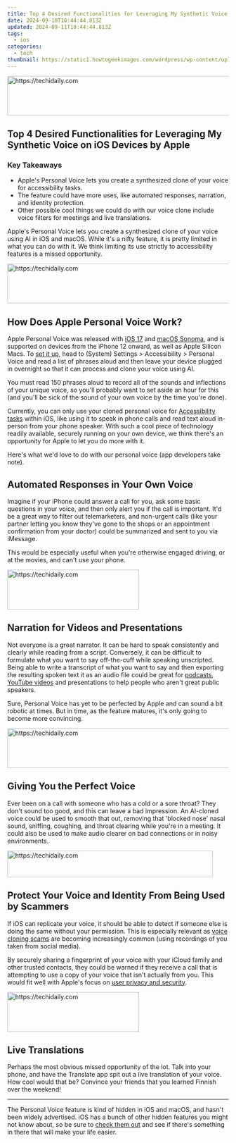 ```yaml
---
title: Top 4 Desired Functionalities for Leveraging My Synthetic Voice on iOS Devices by Apple
date: 2024-09-10T10:44:44.813Z
updated: 2024-09-11T10:44:44.813Z
tags:
  - ios
categories:
  - tech
thumbnail: https://static1.howtogeekimages.com/wordpress/wp-content/uploads/2023/12/53213586619_ce8a78806c_o.jpg
---
```






<!-- affiliate ads begin -->
<a href="https://unicoeye.pxf.io/c/5597632/2134236/18498" target="_top" id="2134236">
  <img src="//a.impactradius-go.com/display-ad/18498-2134236" border="0" alt="https://techidaily.com" width="728" height="90"/>
</a>
<img height="0" width="0" src="https://unicoeye.pxf.io/i/5597632/2134236/18498" style="position:absolute;visibility:hidden;" border="0" />
<!-- affiliate ads end -->




## Top 4 Desired Functionalities for Leveraging My Synthetic Voice on iOS Devices by Apple

### Key Takeaways

* Apple's Personal Voice lets you create a synthesized clone of your voice for accessibility tasks.
* The feature could have more uses, like automated responses, narration, and identity protection.
* Other possible cool things we could do with our voice clone include voice filters for meetings and live translations.

 Apple's Personal Voice lets you create a synthesized clone of your voice using AI in iOS and macOS. While it's a nifty feature, it is pretty limited in what you can do with it. We think limiting its use strictly to accessibility features is a missed opportunity.





<!-- affiliate ads begin -->
<a href="https://appsumo.8odi.net/c/5597632/2130874/7443" target="_top" id="2130874">
  <img src="//a.impactradius-go.com/display-ad/7443-2130874" border="0" alt="https://techidaily.com" width="728" height="90"/>
</a>
<img height="0" width="0" src="https://appsumo.8odi.net/i/5597632/2130874/7443" style="position:absolute;visibility:hidden;" border="0" />
<!-- affiliate ads end -->




##  How Does Apple Personal Voice Work?

 Apple Personal Voice was released with [iOS 17](https://extra-guidance.techidaily.com/2024-approved-pioneering-the-use-of-film-in-educational-methodologies/) and [macOS Sonoma](https://facebook.techidaily.com/community-connectivity-accessing-and-using-facebook-groups/), and is supported on devices from the iPhone 12 onward, as well as Apple Silicon Macs. To [set it up](https://support.apple.com/en-gb/104993 "https://support.apple.com/en-gb/104993"), head to (System) Settings > Accessibility > Personal Voice and read a list of phrases aloud and then leave your device plugged in overnight so that it can process and clone your voice using AI.

 You must read 150 phrases aloud to record all of the sounds and inflections of your unique voice, so you'll probably want to set aside an hour for this (and you'll be sick of the sound of your own voice by the time you're done).

 Currently, you can only use your cloned personal voice for [Accessibility tasks](https://support.apple.com/en-gb/105018 "https://support.apple.com/en-gb/105018") within iOS, like using it to speak in phone calls and read text aloud in-person from your phone speaker. With such a cool piece of technology readily available, securely running on your own device, we think there's an opportunity for Apple to let you do more with it.

 Here's what we'd love to do with our personal voice (app developers take note).

##  Automated Responses in Your Own Voice

 Imagine if your iPhone could answer a call for you, ask some basic questions in your voice, and then only alert you if the call is important. It'd be a great way to filter out telemarketers, and non-urgent calls (like your partner letting you know they've gone to the shops or an appointment confirmation from your doctor) could be summarized and sent to you via iMessage.

 This would be especially useful when you're otherwise engaged driving, or at the movies, and can't use your phone.





<!-- affiliate ads begin -->
<a href="https://aligracehair.sjv.io/c/5597632/2115916/19272" target="_top" id="2115916">
  <img src="//a.impactradius-go.com/display-ad/19272-2115916" border="0" alt="https://techidaily.com" width="300" height="90"/>
</a>
<img height="0" width="0" src="https://aligracehair.sjv.io/i/5597632/2115916/19272" style="position:absolute;visibility:hidden;" border="0" />
<!-- affiliate ads end -->




##  Narration for Videos and Presentations

 Not everyone is a great narrator. It can be hard to speak consistently and clearly while reading from a script. Conversely, it can be difficult to formulate what you want to say off-the-cuff while speaking unscripted. Being able to write a transcript of what you want to say and then exporting the resulting spoken text it as an audio file could be great for [podcasts](https://howto.techidaily.com/top-4-android-system-repair-software-for-realme-narzo-n53-bricked-devices-drfone-by-drfone-fix-android-problems-fix-android-problems/), [YouTube videos](https://instagram-videos.techidaily.com/updated-2024-approved-building-brands-and-bonds-on-instagram-steps-to-reach-a-thousand-followers/) and presentations to help people who aren't great public speakers.

 Sure, Personal Voice has yet to be perfected by Apple and can sound a bit robotic at times. But in time, as the feature matures, it's only going to become more convincing.





<!-- affiliate ads begin -->
<a href="https://ephamedtechinc.pxf.io/c/5597632/2136626/26400" target="_top" id="2136626">
  <img src="//a.impactradius-go.com/display-ad/26400-2136626" border="0" alt="https://techidaily.com" width="728" height="90"/>
</a>
<img height="0" width="0" src="https://ephamedtechinc.pxf.io/i/5597632/2136626/26400" style="position:absolute;visibility:hidden;" border="0" />
<!-- affiliate ads end -->




##  Giving You the Perfect Voice

 Ever been on a call with someone who has a cold or a sore throat? They don't sound too good, and this can leave a bad impression. An AI-cloned voice could be used to smooth that out, removing that 'blocked nose' nasal sound, sniffing, coughing, and throat clearing while you're in a meeting. It could also be used to make audio clearer on bad connections or in noisy environments.





<!-- affiliate ads begin -->
<a href="https://aligracehair.sjv.io/c/5597632/2115920/19272" target="_top" id="2115920">
  <img src="//a.impactradius-go.com/display-ad/19272-2115920" border="0" alt="https://techidaily.com" width="468" height="60"/>
</a>
<img height="0" width="0" src="https://aligracehair.sjv.io/i/5597632/2115920/19272" style="position:absolute;visibility:hidden;" border="0" />
<!-- affiliate ads end -->




##  Protect Your Voice and Identity From Being Used by Scammers

 If iOS can replicate your voice, it should be able to detect if someone else is doing the same without your permission. This is especially relevant as [voice cloning scams](https://facebook-video-recording.techidaily.com/updated-optimizing-video-playback-for-engaged-audiences/) are becoming increasingly common (using recordings of you taken from social media).

 By securely sharing a fingerprint of your voice with your iCloud family and other trusted contacts, they could be warned if they receive a call that is attempting to use a copy of your voice that isn't actually from you. This would fit well with Apple's focus on [user privacy and security](https://phone-solutions.techidaily.com/g54-5g-messages-recovery-recover-deleted-messages-from-g54-5g-by-fonelab-android-recover-messages/).





<!-- affiliate ads begin -->
<a href="https://aligracehair.sjv.io/c/5597632/2115931/19272" target="_top" id="2115931">
  <img src="//a.impactradius-go.com/display-ad/19272-2115931" border="0" alt="https://techidaily.com" width="300" height="90"/>
</a>
<img height="0" width="0" src="https://aligracehair.sjv.io/i/5597632/2115931/19272" style="position:absolute;visibility:hidden;" border="0" />
<!-- affiliate ads end -->




##  Live Translations

 Perhaps the most obvious missed opportunity of the lot. Talk into your phone, and have the Translate app spit out a live translation of your voice. How cool would that be? Convince your friends that you learned Finnish over the weekend!

---

 The Personal Voice feature is kind of hidden in iOS and macOS, and hasn't been widely advertised. iOS has a bunch of other hidden features you might not know about, so be sure to [check them out](https://some-guidance.techidaily.com/updated-the-complete-guide-to-affordable-online-passport-photo-services/) and see if there's something in there that will make your life easier.

<ins class="adsbygoogle"
     style="display:block"
     data-ad-format="autorelaxed"
     data-ad-client="ca-pub-7571918770474297"
     data-ad-slot="1223367746"></ins>



<ins class="adsbygoogle"
     style="display:block"
     data-ad-client="ca-pub-7571918770474297"
     data-ad-slot="8358498916"
     data-ad-format="auto"
     data-full-width-responsive="true"></ins>










